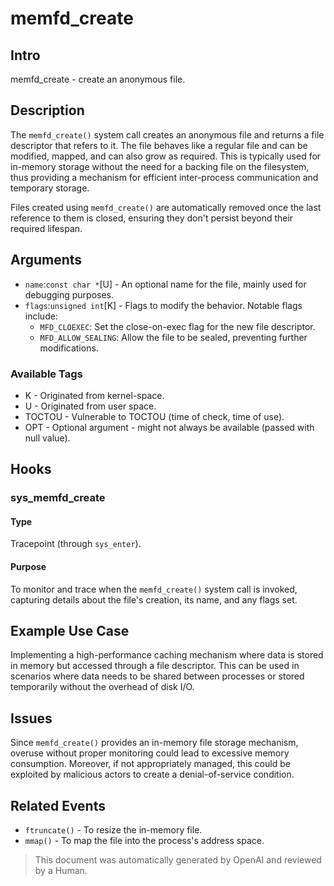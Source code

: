 # memfd_create

## Intro

memfd_create - create an anonymous file.

## Description

The `memfd_create()` system call creates an anonymous file and returns a file
descriptor that refers to it. The file behaves like a regular file and can be
modified, mapped, and can also grow as required. This is typically used for
in-memory storage without the need for a backing file on the filesystem, thus
providing a mechanism for efficient inter-process communication and temporary
storage.

Files created using `memfd_create()` are automatically removed once the last
reference to them is closed, ensuring they don't persist beyond their required
lifespan.

## Arguments

* `name`:`const char *`[U] - An optional name for the file, mainly used for debugging purposes.
* `flags`:`unsigned int`[K] - Flags to modify the behavior. Notable flags include:
    * `MFD_CLOEXEC`: Set the close-on-exec flag for the new file descriptor.
    * `MFD_ALLOW_SEALING`: Allow the file to be sealed, preventing further modifications.

### Available Tags

* K - Originated from kernel-space.
* U - Originated from user space.
* TOCTOU - Vulnerable to TOCTOU (time of check, time of use).
* OPT - Optional argument - might not always be available (passed with null value).

## Hooks

### sys_memfd_create

#### Type

Tracepoint (through `sys_enter`).

#### Purpose

To monitor and trace when the `memfd_create()` system call is invoked, capturing
details about the file's creation, its name, and any flags set.

## Example Use Case

Implementing a high-performance caching mechanism where data is stored in memory
but accessed through a file descriptor. This can be used in scenarios where data
needs to be shared between processes or stored temporarily without the overhead
of disk I/O.

## Issues

Since `memfd_create()` provides an in-memory file storage mechanism, overuse
without proper monitoring could lead to excessive memory consumption. Moreover,
if not appropriately managed, this could be exploited by malicious actors to
create a denial-of-service condition.

## Related Events

* `ftruncate()` - To resize the in-memory file.
* `mmap()` - To map the file into the process's address space.

> This document was automatically generated by OpenAI and reviewed by a Human.
